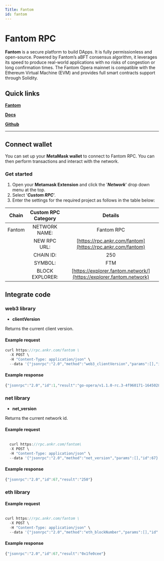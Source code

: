 ```yaml
---
Title: Fantom
id: fantom
---
```


# Fantom RPC

**Fantom** is a secure platform to build DApps. It is fully permissionless and open-source. Powered by Fantom’s aBFT consensus algorithm, it leverages its speed to produce real-world applications with no risks of congestion or long confirmation times. The Fantom Opera mainnet is compatible with the Ethereum Virtual Machine (EVM) and provides full smart contracts support through Solidity.

## Quick links

[**Fantom**](https://www.fantom.foundation)

[**Docs**](https://docs.fantom.foundation)

[**Github**](https://github.com/Fantom-Foundation)

---

## Connect wallet

You can set up your **MetaMask wallet** to connect to Fantom RPC. You can then perform transactions and interact with the network.

### Get started

1. Open your **Metamask Extension** and click the '_**Network**_' drop down menu at the top.
2. Select '_**Custom RPC**_'.
3. Enter the settings for the required project as follows in the table below:

|  Chain | Custom RPC Category |                               Details                               |
| :----: | :-----------------: | :-----------------------------------------------------------------: |
| Fantom |    NETWORK NAME:    |                              Fantom RPC                             |
|        |     NEW RPC URL:    |      [https://rpc.ankr.com/fantom](https://rpc.ankr.com/fantom)     |
|        |      CHAIN ID:      |                                 250                                 |
|        |       SYMBOL:       |                                 FTM                                 |
|        |   BLOCK EXPLORER:   | [https://explorer.fantom.network/](https://explorer.fantom.network) |


## Integrate code

### web3 library

- **clientVersion**

Returns the current client version.

#### Example request

```js
curl https://rpc.ankr.com/fantom \
  -X POST \
  -H "Content-Type: application/json" \
  --data '{"jsonrpc":"2.0","method":"web3_clientVersion","params":[],"id":1}'
```

#### Example response

```js
{"jsonrpc":"2.0","id":1,"result":"go-opera/v1.1.0-rc.3-4f960171-1645028798/linux-amd64/go1.17.7"}
```

### net library

- **net_version**

Returns the current network id.

#### Example request

```js
  
  curl https://rpc.ankr.com/fantom\
  -X POST \
  -H "Content-Type: application/json" \
  --data '{"jsonrpc":"2.0","method":"net_version","params":[],"id":67}'
```

#### Example response

```js
{"jsonrpc":"2.0","id":67,"result":"250"}
```

### eth library

#### Example request

```js

curl https://rpc.ankr.com/fantom \
  -X POST \
  -H "Content-Type: application/json" \
  --data '{"jsonrpc":"2.0","method":"eth_blockNumber","params":[],"id":67}'
```

#### Example response

```js
{"jsonrpc":"2.0","id":67,"result":"0x1fe0cee"}
```